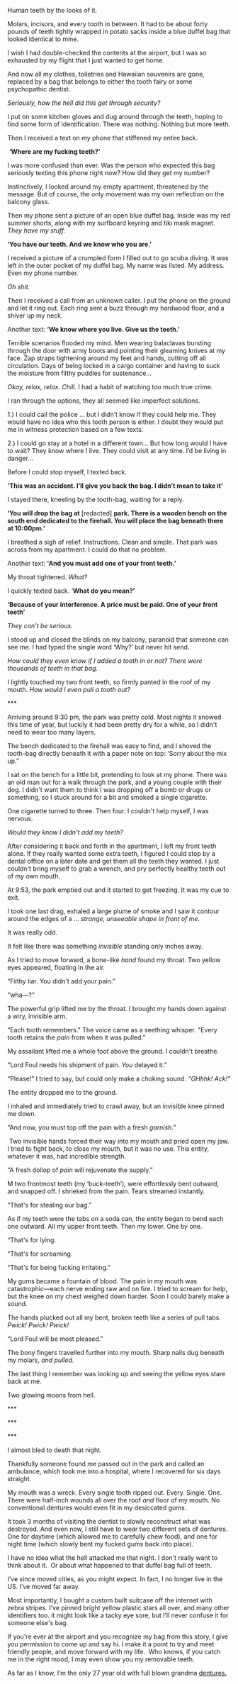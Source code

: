 Human teeth by the looks of it. 

Molars, incisors, and every tooth in between. It had to be about forty pounds of teeth tightly wrapped in potato sacks inside a blue duffel bag that looked identical to mine.

I wish I had double-checked the contents at the airport, but I was so exhausted by my flight that I just wanted to get home. 

And now all my clothes, toiletries and Hawaiian souvenirs are gone, replaced by a bag that belongs to either the tooth fairy or some psychopathic dentist.

*Seriously, how the hell did this get through security?*

I put on some kitchen gloves and dug around through the teeth, hoping to find some form of identification. There was nothing. Nothing but more teeth.

Then I received a text on my phone that stiffened my entire back.

 **‘Where are my fucking teeth?’**

I was more confused than ever. Was the person who expected this bag seriously texting this phone right now? How did they get my number?

Instinctively, I looked around my empty apartment, threatened by the message. But of course, the only movement was my own reflection on the balcony glass.

Then my phone sent a picture of an open blue duffel bag. Inside was my red summer shorts, along with my surfboard keyring and tiki mask magnet. *They have my stuff.*

**‘You have our teeth. And we know who you are.’**

I received a picture of a crumpled form I filled out to go scuba diving. It was left in the outer pocket of my duffel bag. My name was listed. My address. Even my phone number.

*Oh shit.*

Then I received a call from an unknown caller. I put the phone on the ground and let it ring out. Each ring sent a buzz through my hardwood floor, and a shiver up my neck.

Another text: **‘We know where you live. Give us the teeth.’**

Terrible scenarios flooded my mind. Men wearing balaclavas bursting through the door with army boots and pointing their gleaming knives at my face. Zap straps tightening around my feet and hands, cutting off all circulation. Days of being locked in a cargo container and having to suck the moisture from filthy puddles for sustenance…

*Okay, relax, relax. Chill.* I had a habit of watching too much true crime.

I ran through the options, they all seemed like imperfect solutions.

1.) I could call the police … but I didn’t know if they could help me. They would have no idea who this tooth person is either. I doubt they would put me in witness protection based on a few texts.

2.) I could go stay at a hotel in a different town… But how long would I have to wait? They know where I live. They could visit at any time. I’d be living in danger…

Before I could stop myself, I texted back.

**'This was an accident. I’ll give you back the bag. I didn’t mean to take it’**

I stayed there, kneeling by the tooth-bag, waiting for a reply. 

**‘You will drop the bag at** \[redacted\] **park. There is a wooden bench on the south end dedicated to the firehall. You will place the bag beneath there at 10:00pm.’**

I breathed a sigh of relief. Instructions. Clean and simple. That park was across from my apartment. I could do that no problem. 

Another text: **'And you must add one of your front teeth.’**

My throat tightened. *What?*

I quickly texted back. ‘**What do you mean?’**

**‘Because of your interference. A price must be paid. One of your front teeth’**

*They can’t be serious.*

I stood up and closed the blinds on my balcony, paranoid that someone can see me. I had typed the single word ‘Why?’ but never hit send.

*How could they even know if I added a tooth in or not? There were thousands of teeth in that bag.*

I lightly touched my two front teeth, so firmly panted in the roof of my mouth. *How would I even pull a tooth out?*

\*\*\*

Arriving around 9:30 pm, the park was pretty cold. Most nights it snowed this time of year, but luckily it had been pretty dry for a while, so I didn't need to wear too many layers.

The bench dedicated to the firehall was easy to find, and I shoved the tooth-bag directly beneath it with a paper note on top: ‘Sorry about the mix up.”

I sat on the bench for a little bit, pretending to look at my phone. There was an old man out for a walk through the park, and a young couple with their dog. I didn't want them to think I was dropping off a bomb or drugs or something, so I stuck around for a bit and smoked a single cigarette.

One cigarette turned to three. Then four. I couldn't help myself, I was nervous.

*Would they know I didn't add my teeth?*

After considering it back and forth in the apartment, I left my front teeth alone. If they really wanted some extra teeth, I figured I could stop by a dental office on a later date and get them all the teeth they wanted. I just couldn't bring myself to grab a wrench, and pry perfectly healthy teeth out of my own mouth.

At 9:53, the park emptied out and it started to get freezing. It was my cue to exit.

I took one last drag, exhaled a large plume of smoke and I saw it contour around the edges of a … *strange, unseeable shape in front of me.* 

It was really odd. 

It felt like there was something *invisible* standing only inches away.

As I tried to move forward, a bone-like *hand* found my throat. Two yellow eyes appeared, floating in the air.

“Filthy liar. You didn't add your pain.” 

“wha—?”

The powerful grip lifted me by the throat. I brought my hands down against a wiry, invisible arm.

“Each tooth remembers." The voice came as a seething whisper. "Every tooth retains the *pain* from when it was pulled.”

My assailant lifted me a whole foot above the ground. I couldn't breathe.

“Lord Foul needs his shipment of pain. *You* delayed it.”

“Please!” I tried to say, but could only make a choking sound. *“GHhhk! Ack!”*

The entity dropped me to the ground.

I inhaled and immediately tried to crawl away, but an invisible knee pinned me down.

“And now, you must top off the pain with a fresh *garnish.”*

 Two invisible hands forced their way into my mouth and pried open my jaw. I tried to fight back, to close my mouth, but it was no use. This entity, whatever it was, had incredible strength.

“A fresh dollop of *pain* will rejuvenate the supply.”

M two frontmost teeth (my ‘buck-teeth’), were effortlessly bent outward, and snapped off. I shrieked from the pain. Tears streamed instantly.

“That's for stealing our bag.”

As if my teeth were the tabs on a soda can, the entity began to bend each one outward. All my upper front teeth. Then my lower. One by one.

“That's for lying. 

“That's for screaming. 

“That's for being fucking irritating.”

My gums became a fountain of blood. The pain in my mouth was catastrophic—each nerve ending raw and on fire. I tried to scream for help, but the knee on my chest weighed down harder. Soon I could barely make a sound.

The hands plucked out all my bent, broken teeth like a series of pull tabs. *Pwick! Pwick! Pwick!*

“Lord Foul will be most pleased.”

The bony fingers travelled further into my mouth. Sharp nails dug beneath my molars, *and pulled.*

The last thing I remember was looking up and seeing the yellow eyes stare back at me. 

Two glowing moons from hell.

\*\*\*

\*\*\*

\*\*\*

I almost bled to death that night.

Thankfully someone found me passed out in the park and called an ambulance, which took me into a hospital, where I recovered for six days straight.

My mouth was a wreck. Every single tooth ripped out. Every. Single. One. There were half-inch wounds all over the roof *and* floor of my mouth. No conventional dentures would even fit in my desiccated gums. 

It took 3 months of visiting the dentist to slowly reconstruct what was destroyed. And even now, I still have to wear two different sets of dentures. One for daytime (which allowed me to carefully chew food), and one for night time (which slowly bent my fucked gums back into place).

I have no idea what the hell attacked me that night. I don't really want to think about it.  Or about what happened to that duffel bag full of teeth. 

I’ve since moved cities, as you might expect. In fact, I no longer live in the US. I’ve moved far away.

Most importantly, I bought a custom built suitcase off the internet with zebra stripes. I’ve pinned bright yellow plastic stars all over, and many other identifiers too. it might look like a tacky eye sore, but I’ll never confuse it for someone else's bag.

If you're ever at the airport and you recognize my bag from this story, I give you permission to come up and say hi. I make it a point to try and meet friendly people, and move forward with my life.  Who knows, if you catch me in the right mood, I may even show you my removable teeth.

As far as I know, I’m the only 27 year old with full blown grandma [dentures.](https://www.reddit.com/r/EclosionK2/comments/1g0837r/welcome/)